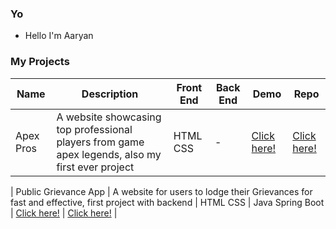 ### Yo
- Hello I'm Aaryan
                     

### My Projects

| Name | Description | Front End | Back End | Demo | Repo |
| --- | --- | --- | --- | --- | --- |
| Apex Pros | A website showcasing top professional players from game apex legends, also my first ever project | HTML CSS | - |  <a href="https://aaryan-thakur.github.io/Apex-Pros/">Click here!</a> |  <a href="https://github.com/Aaryan-Thakur/Apex-Pros/">Click here!</a> |

| Public Grievance App | A website for users to lodge their Grievances for fast and effective, first project with backend | HTML CSS | Java Spring Boot |  <a href="https://publicgrievanceapp.herokuapp.com/">Click here!</a> |  <a href="https://github.com/Aaryan-Thakur/Public_Grievance_Program">Click here!</a> |
